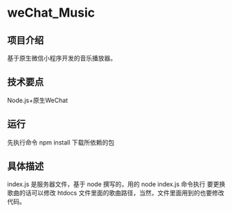 # weChat_Music
## 项目介绍
基于原生微信小程序开发的音乐播放器。
## 技术要点
Node.js+原生WeChat
## 运行
先执行命令 npm install 下载所依赖的包
## 具体描述
index.js 是服务器文件，基于 node 撰写的，用的 node index.js 命令执行
要更换歌曲的话可以修改 htdocs 文件里面的歌曲路径，当然，文件里面用到的也要修改代码。
